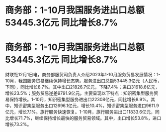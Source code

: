 # 商务部：1-10月我国服务进出口总额53445.3亿元 同比增长8.7%

# 商务部：1-10月我国服务进出口总额53445.3亿元 同比增长8.7%

财联社12月1日电，商务部服贸司负责人介绍2023年1-10月服务贸易发展情况：1-10月，我国服务贸易继续保持增长态势。服务进出口总额53445.3亿元（人民币，下同），同比增长8.7%。其中出口21826.7亿元，下降7.4%；进口31618.6亿元，增长23.5%；服务贸易逆差9791.9亿元。主要呈现以下特点：知识密集型服务贸易保持增长。1-10月，知识密集型服务进出口22308亿元，同比增长8.9%。其中，知识密集型服务出口12696.1亿元，增长10.4%，知识密集型服务进口9611.9亿元，增长7.1%。旅行服务快速恢复。1-10月，旅行服务进出口11833.6亿元，同比增长71.7%，继续保持增长最快的服务贸易领域。其中，出口增长53.8%，进口增长73.2%。

